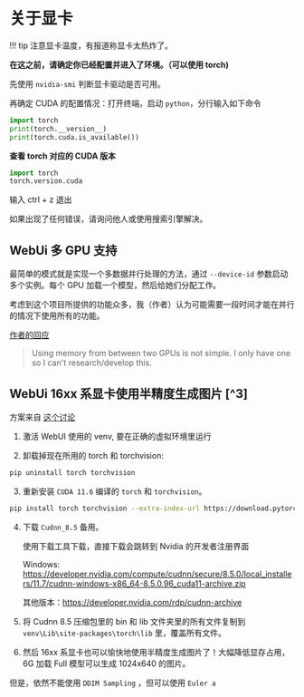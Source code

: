 
# 关于显卡

!!! tip
    注意显卡温度，有报道称显卡太热炸了。

**在这之前，请确定你已经配置并进入了环境。（可以使用 torch)**

先使用 `nvidia-smi` 判断显卡驱动是否可用。

再确定 CUDA 的配置情况：打开终端，启动 `python`，分行输入如下命令

```python
import torch
print(torch.__version__)
print(torch.cuda.is_available())
```

**查看 torch 对应的 CUDA 版本**

```python
import torch
torch.version.cuda
```

输入 ctrl + z 退出

如果出现了任何错误，请询问他人或使用搜索引擎解决。

## WebUi 多 GPU 支持

最简单的模式就是实现一个多数据并行处理的方法，通过 `--device-id` 参数启动多个实例。每个 GPU 加载一个模型，然后给她们分配工作。

考虑到这个项目所提供的功能众多，我（作者）认为可能需要一段时间才能在并行的情况下使用所有的功能。

[作者的回应](https://github.com/AUTOMATIC1111/stable-diffusion-webui/issues/156#issuecomment-1241218733)

> Using memory from between two GPUs is not simple. I only have one so I can't research/develop this.

## WebUi 16xx 系显卡使用半精度生成图片 [^3]

方案来自 [这个讨论](https://github.com/AUTOMATIC1111/stable-diffusion-webui/issues/28#issuecomment-1241448049)

1. 激活 WebUI 使用的 venv, 要在正确的虚拟环境里运行

2. 卸载掉现在所用的 torch 和 torchvision:

```bash
pip uninstall torch torchvision
```

3. 重新安装 `CUDA 11.6` 编译的 `torch` 和 `torchvision`。

```bash
pip install torch torchvision --extra-index-url https://download.pytorch.org/whl/cu116
```

4. 下载 `Cudnn_8.5` 备用。

    使用下载工具下载，直接下载会跳转到 Nvidia 的开发者注册界面

    Windows: <https://developer.nvidia.com/compute/cudnn/secure/8.5.0/local_installers/11.7/cudnn-windows-x86_64-8.5.0.96_cuda11-archive.zip>

    其他版本：<https://developer.nvidia.com/rdp/cudnn-archive>

5. 将 Cudnn 8.5 压缩包里的 bin 和 lib 文件夹里的所有文件复制到 `venv\Lib\site-packages\torch\lib` 里，覆盖所有文件。

6. 然后 16xx 系显卡也可以愉快地使用半精度生成图片了！大幅降低显存占用，6G 加载 Full 模型可以生成 1024x640 的图片。

但是，依然不能使用 `DDIM Sampling` ，但可以使用 `Euler a`
